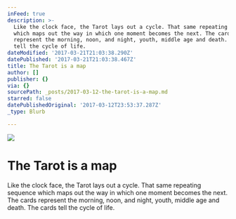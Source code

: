 ```yaml
---
inFeed: true
description: >-
  Like the clock face, the Tarot lays out a cycle. That same repeating sequence
  which maps out the way in which one moment becomes the next. The cards
  represent the morning, noon, and night, youth, middle age and death. The cards
  tell the cycle of life.
dateModified: '2017-03-21T21:03:38.290Z'
datePublished: '2017-03-21T21:03:38.467Z'
title: The Tarot is a map
author: []
publisher: {}
via: {}
sourcePath: _posts/2017-03-12-the-tarot-is-a-map.md
starred: false
datePublishedOriginal: '2017-03-12T23:53:37.287Z'
_type: Blurb

---
```

![](https://the-grid-user-content.s3-us-west-2.amazonaws.com/70645e8c-0734-48f9-b896-2f2282cd2993.png)

# The Tarot is a map

Like the clock face, the Tarot lays out a cycle. That same repeating sequence which maps out the way in which one moment becomes the next. The cards represent the morning, noon, and night, youth, middle age and death. The cards tell the cycle of life.